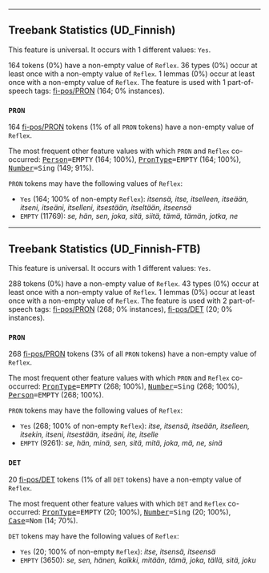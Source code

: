 

--------------------------------------------------------------------------------

## Treebank Statistics (UD_Finnish)

This feature is universal.
It occurs with 1 different values: `Yes`.

164 tokens (0%) have a non-empty value of `Reflex`.
36 types (0%) occur at least once with a non-empty value of `Reflex`.
1 lemmas (0%) occur at least once with a non-empty value of `Reflex`.
The feature is used with 1 part-of-speech tags: [fi-pos/PRON]() (164; 0% instances).

### `PRON`

164 [fi-pos/PRON]() tokens (1% of all `PRON` tokens) have a non-empty value of `Reflex`.

The most frequent other feature values with which `PRON` and `Reflex` co-occurred: <tt><a href="Person.html">Person</a>=EMPTY</tt> (164; 100%), <tt><a href="PronType.html">PronType</a>=EMPTY</tt> (164; 100%), <tt><a href="Number.html">Number</a>=Sing</tt> (149; 91%).

`PRON` tokens may have the following values of `Reflex`:

* `Yes` (164; 100% of non-empty `Reflex`): <em>itsensä, itse, itselleen, itseään, itseni, itseäni, itselleni, itsestään, itseltään, itseensä</em>
* `EMPTY` (11769): <em>se, hän, sen, joka, sitä, siitä, tämä, tämän, jotka, ne</em>



--------------------------------------------------------------------------------

## Treebank Statistics (UD_Finnish-FTB)

This feature is universal.
It occurs with 1 different values: `Yes`.

288 tokens (0%) have a non-empty value of `Reflex`.
43 types (0%) occur at least once with a non-empty value of `Reflex`.
1 lemmas (0%) occur at least once with a non-empty value of `Reflex`.
The feature is used with 2 part-of-speech tags: [fi-pos/PRON]() (268; 0% instances), [fi-pos/DET]() (20; 0% instances).

### `PRON`

268 [fi-pos/PRON]() tokens (3% of all `PRON` tokens) have a non-empty value of `Reflex`.

The most frequent other feature values with which `PRON` and `Reflex` co-occurred: <tt><a href="PronType.html">PronType</a>=EMPTY</tt> (268; 100%), <tt><a href="Number.html">Number</a>=Sing</tt> (268; 100%), <tt><a href="Person.html">Person</a>=EMPTY</tt> (268; 100%).

`PRON` tokens may have the following values of `Reflex`:

* `Yes` (268; 100% of non-empty `Reflex`): <em>itse, itsensä, itseään, itselleen, itsekin, itseni, itsestään, itseäni, ite, itselle</em>
* `EMPTY` (9261): <em>se, hän, minä, sen, sitä, mitä, joka, mä, ne, sinä</em>

### `DET`

20 [fi-pos/DET]() tokens (1% of all `DET` tokens) have a non-empty value of `Reflex`.

The most frequent other feature values with which `DET` and `Reflex` co-occurred: <tt><a href="PronType.html">PronType</a>=EMPTY</tt> (20; 100%), <tt><a href="Number.html">Number</a>=Sing</tt> (20; 100%), <tt><a href="Case.html">Case</a>=Nom</tt> (14; 70%).

`DET` tokens may have the following values of `Reflex`:

* `Yes` (20; 100% of non-empty `Reflex`): <em>itse, itsensä, itseensä</em>
* `EMPTY` (3650): <em>se, sen, hänen, kaikki, mitään, tämä, joka, tällä, sitä, joku</em>

